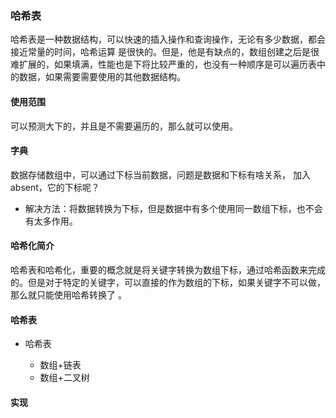 ### 哈希表

哈希表是一种数据结构，可以快速的插入操作和查询操作，无论有多少数据，都会接近常量的时间，哈希运算 是很快的。但是，他是有缺点的，数组创建之后是很难扩展的，如果填满，性能也是下将比较严重的，也没有一种顺序是可以遍历表中的数据，如果需要需要使用的其他数据结构。

#### 使用范围

可以预测大下的，并且是不需要遍历的，那么就可以使用。

#### 字典

数据存储数组中，可以通过下标当前数据，问题是数据和下标有啥关系， 加入absent，它的下标呢？

- 解决方法：将数据转换为下标，但是数据中有多个使用同一数组下标，也不会有太多作用。

#### 哈希化简介

哈希表和哈希化，重要的概念就是将关键字转换为数组下标，通过哈希函数来完成的。但是对于特定的关键字，可以直接的作为数组的下标，如果关键字不可以做，那么就只能使用哈希转换了 。



#### 哈希表

- 哈希表

  - 数组+链表
  - 数组+二叉树

   

#### 实现

```

```

























